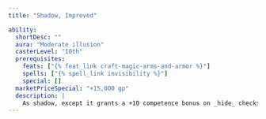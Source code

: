 ```yaml
---
title: "Shadow, Improved"

ability:
  shortDesc: ""
  aura: "Moderate illusion"
  casterLevel: "10th"
  prerequisites:
    feats: ["{% feat_link craft-magic-arms-and-armor %}"]
    spells: ["{% spell_link invisibility %}"]
    special: []
  marketPriceSpecial: "+15,000 gp"
  description: |
    As shadow, except it grants a +10 competence bonus on _hide_ checks.
---
```

